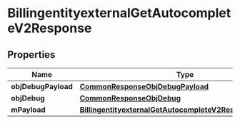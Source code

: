 

# BillingentityexternalGetAutocompleteV2Response

## Properties

Name | Type | Description | Notes
------------ | ------------- | ------------- | -------------
**objDebugPayload** | [**CommonResponseObjDebugPayload**](CommonResponseObjDebugPayload.md) |  | 
**objDebug** | [**CommonResponseObjDebug**](CommonResponseObjDebug.md) |  |  [optional]
**mPayload** | [**BillingentityexternalGetAutocompleteV2ResponseMPayload**](BillingentityexternalGetAutocompleteV2ResponseMPayload.md) |  | 





